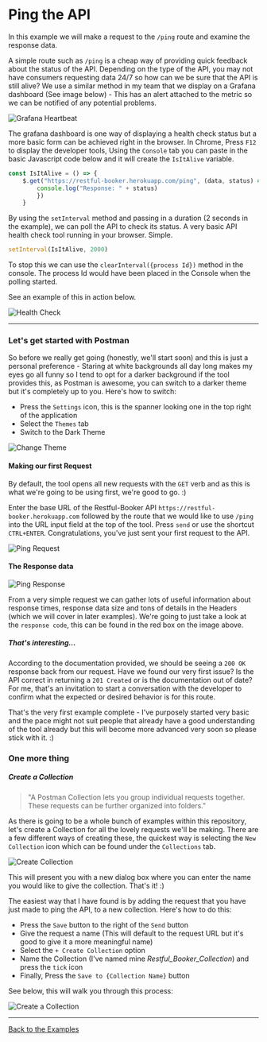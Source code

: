 # Ping the API

In this example we will make a request to the `/ping` route and examine the response data.

A simple route such as `/ping` is a cheap way of providing quick feedback about the status of the API. Depending on the type of the API, you may not have consumers requesting data 24/7 so how can we be sure that the API is still alive? We use a similar method in my team that we display on a Grafana dashboard (See image below) - This has an alert attached to the metric so we can be notified of any potential problems.

![Grafana Heartbeat](https://github.com/DannyDainton/All-Things-Postman/blob/master/Public/images/Grafana_Heartbeat.PNG)

The grafana dashboard is one way of displaying a health check status but a more basic form can be achieved right in the browser. In Chrome, Press `F12` to display the developer tools, Using the `Console` tab you can paste in the basic Javascript code below and it will create the `IsItAlive` variable.

```javascript
const IsItAlive = () => {
    $.get("https://restful-booker.herokuapp.com/ping", (data, status) => {
        console.log("Response: " + status)
        })
    }
```

By using the `setInterval` method and passing in a duration (2 seconds in the example), we can poll the API to check its status. A very basic API health check tool running in your browser. Simple.

```javascript
setInterval(IsItAlive, 2000)
```

To stop this we can use the `clearInterval({process Id})` method in the console. The process Id would have been placed in the Console when the polling started.

See an example of this in action below. 

![Health Check](https://github.com/DannyDainton/All-Things-Postman/blob/master/Public/gifs/Health_Check.gif)

---
### Let's get started with Postman

So before we really get going (honestly, we'll start soon) and this is just a personal preference - Staring at white backgrounds all day long makes my eyes go all funny so I tend to opt for a darker background if the tool provides this, as Postman is awesome, you can switch to a darker theme but it's completely up to you. Here's how to switch:

- Press the `Settings` icon, this is the spanner looking one in the top right of the application
- Select the `Themes` tab
- Switch to the Dark Theme

![Change Theme](https://github.com/DannyDainton/All-Things-Postman/blob/master/Public/gifs/Change_Theme.gif)

#### Making our first Request

By default, the tool opens all new requests with the `GET` verb and as this is what we're going to be using first, we're good to go. :) 

Enter the base URL of the Restful-Booker API `https://restful-booker.herokuapp.com` followed by the route that we would like to use `/ping` into the URL input field at the top of the tool. Press `send` or use the shortcut `CTRL+ENTER`. Congratulations, you've just sent your first request to the API.

![Ping Request](https://github.com/DannyDainton/All-Things-Postman/blob/master/Public/gifs/Ping.gif)

#### The Response data

![Ping Response](https://github.com/DannyDainton/All-Things-Postman/blob/master/Public/images/Ping_Response.PNG)

From a very simple request we can gather lots of useful information about response times, response data size and tons of details in the Headers (which we will cover in later examples). We're going to just take a look at the `response code`, this can be found in the red box on the image above.

##### That's interesting...

According to the documentation provided, we should be seeing a `200 OK` response back from our request. Have we found our very first issue? Is the API correct in returning a `201 Created` or is the documentation out of date? For me, that's an invitation to start a conversation with the developer to confirm what the expected or desired behavior is for this route.

That's the very first example complete - I've purposely started very basic and the pace might not suit people that already have a good understanding of the tool already but this will become more advanced very soon so please stick with it. :)

### One more thing
##### Create a Collection

> "A Postman Collection lets you group individual requests together. These requests can be further organized into folders."

As there is going to be a whole bunch of examples within this repository, let's create a Collection for all the lovely requests we'll be making. There are a few different ways of creating these, the quickest way is selecting the `New Collection` icon which can be found under the `Collections` tab.

![Create Collection](https://github.com/DannyDainton/All-Things-Postman/blob/master/Public/images/Create_Collections.PNG)

This will present you with a new dialog box where you can enter the name you would like to give the collection. That's it! :)

The easiest way that I have found is by adding the request that you have just made to ping the API, to a new collection. Here's how to do this:

* Press the `Save` button to the right of the `Send` button
* Give the request a name (This will default to the request URL but it's good to give it a more meaningful name)
* Select the `+ Create Collection` option
* Name the Collection (I've named mine _Restful_Booker_Collection_) and press the `tick` icon
* Finally, Press the `Save to {Collection Name}` button

See below, this will walk you through this process:

![Create a Collection](https://github.com/DannyDainton/All-Things-Postman/blob/master/Public/gifs/Restful_Booker_Collection.gif)

---
[Back to the Examples](https://github.com/DannyDainton/All-Things-Postman#example-guides)
